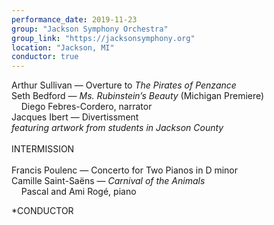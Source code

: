 ```yaml
---
performance_date: 2019-11-23
group: "Jackson Symphony Orchestra"
group_link: "https://jacksonsymphony.org"
location: "Jackson, MI"
conductor: true
---
```

Arthur Sullivan — Overture to _The Pirates of Penzance_<br/>
Seth Bedford — _Ms. Rubinstein’s Beauty_ (Michigan Premiere)<br/>
&nbsp;&nbsp;&nbsp;&nbsp;Diego Febres-Cordero, narrator<br/>
Jacques Ibert — Divertissment<br/>
_featuring artwork from students in Jackson County_ <br/>
<br/>
INTERMISSION<br/>
<br/>
Francis Poulenc — Concerto for Two Pianos in D minor<br/>
Camille Saint-Saëns — _Carnival of the Animals_ <br/>
&nbsp;&nbsp;&nbsp;&nbsp;Pascal and Ami Rogé, piano<br/>

*CONDUCTOR
